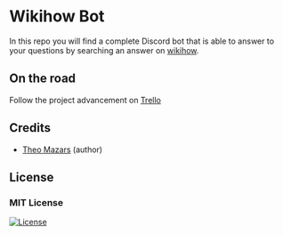 # Wikihow Bot

In this repo you will find a complete Discord bot that is able to answer to your questions by searching an answer on [wikihow](https://www.wikihow.com/).

## On the road

Follow the project advancement on [Trello](https://trello.com/b/TclNzJlw/how-to-bot)

## Credits

- [Theo Mazars](https://github.com/theo-mazars) (author)

## License

### MIT License

[![License](https://img.shields.io/github/license/theo-mazars/how-to-bot)](https://opensource.org/licenses/MIT)